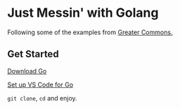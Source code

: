 # Just Messin' with Golang

Following some of the examples from [Greater Commons.](https://greatercommons.com/learn/golang)

## Get Started

[Download Go](https://golang.org/dl/)

[Set up VS Code for Go](https://code.visualstudio.com/docs/languages/go)

`git clone`, `cd` and enjoy.
